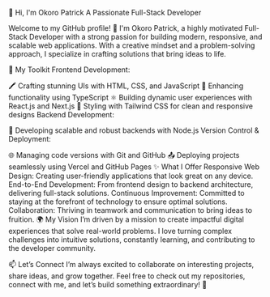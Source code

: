 🌟 Hi, I'm Okoro Patrick
A Passionate Full-Stack Developer

Welcome to my GitHub profile! 👋 I'm Okoro Patrick, a highly motivated Full-Stack Developer with a strong passion for building modern, responsive, and scalable web applications. With a creative mindset and a problem-solving approach, I specialize in crafting solutions that bring ideas to life.

🔧 My Toolkit
Frontend Development:

🖍️ Crafting stunning UIs with HTML, CSS, and JavaScript
🌟 Enhancing functionality using TypeScript
⚛️ Building dynamic user experiences with React.js and Next.js
🎨 Styling with Tailwind CSS for clean and responsive designs
Backend Development:

🚀 Developing scalable and robust backends with Node.js
Version Control & Deployment:

🌐 Managing code versions with Git and GitHub
📤 Deploying projects seamlessly using Vercel and GitHub Pages
✨ What I Offer
Responsive Web Design: Creating user-friendly applications that look great on any device.
End-to-End Development: From frontend design to backend architecture, delivering full-stack solutions.
Continuous Improvement: Committed to staying at the forefront of technology to ensure optimal solutions.
Collaboration: Thriving in teamwork and communication to bring ideas to fruition.
🌍 My Vision
I’m driven by a mission to create impactful digital experiences that solve real-world problems. I love turning complex challenges into intuitive solutions, constantly learning, and contributing to the developer community.

📫 Let’s Connect
I’m always excited to collaborate on interesting projects, share ideas, and grow together. Feel free to check out my repositories, connect with me, and let’s build something extraordinary! 🚀
